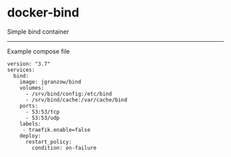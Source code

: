 # docker-bind
Simple bind container

---
Example compose file
```
version: "3.7"
services:
  bind:
    image: jgranzow/bind
    volumes:
      - /srv/bind/config:/etc/bind
      - /srv/bind/cache:/var/cache/bind
    ports:
      - 53:53/tcp
      - 53:53/udp
    labels:
     - traefik.enable=false
    deploy:
      restart_policy:
        condition: on-failure
```
